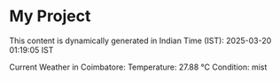 # My Project

This content is dynamically generated in Indian Time (IST): 2025-03-20 01:19:05 IST


Current Weather in Coimbatore:
Temperature: 27.88 °C
Condition: mist
